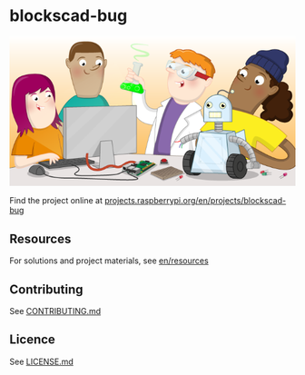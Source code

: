 # blockscad-bug

![blockscad-bug](banner.png)

Find the project online at [projects.raspberrypi.org/en/projects/blockscad-bug](https://projects.raspberrypi.org/en/projects/blockscad-bug)

## Resources
For solutions and project materials, see [en/resources](https://github.com/raspberrypilearning/blockscad-bug/tree/master/en/resources)

## Contributing
See [CONTRIBUTING.md](CONTRIBUTING.md)

## Licence
 See [LICENSE.md](LICENSE.md)
